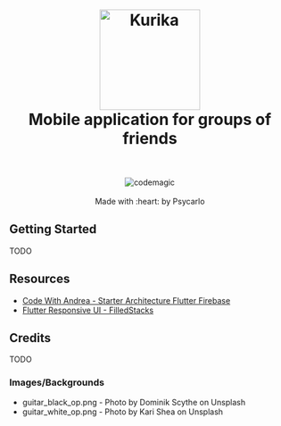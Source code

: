 <h1 align="center">
  <img src="https://i.imgur.com/qeYbVo6.png" alt="Kurika" width="180">
  <br>
  Mobile application for groups of friends
  <br>
  <br>
</h1>

<p align="center">
  <img src="https://api.codemagic.io/apps/5f826c929ccdabe3fd51e48a/5f826c929ccdabe3fd51e489/status_badge.svg" alt="codemagic">
  <br>
  <br>
  Made with :heart: by Psycarlo
</p>

## Getting Started

TODO

## Resources

- [Code With Andrea - Starter Architecture Flutter Firebase](https://github.com/bizz84/starter_architecture_flutter_firebase)
- [Flutter Responsive UI - FilledStacks](https://www.youtube.com/watch?v=z7P1OFLw4kY)

## Credits

TODO

### Images/Backgrounds

- guitar_black_op.png - Photo by Dominik Scythe on Unsplash
- guitar_white_op.png - Photo by Kari Shea on Unsplash
